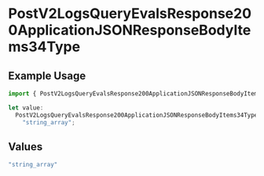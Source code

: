 # PostV2LogsQueryEvalsResponse200ApplicationJSONResponseBodyItems34Type

## Example Usage

```typescript
import { PostV2LogsQueryEvalsResponse200ApplicationJSONResponseBodyItems34Type } from "orq-poc-typescript-multi-env-version/models/operations";

let value:
  PostV2LogsQueryEvalsResponse200ApplicationJSONResponseBodyItems34Type =
    "string_array";
```

## Values

```typescript
"string_array"
```